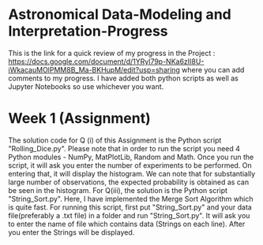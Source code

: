 # Astronomical Data-Modeling and Interpretation-Progress
This is the link for a quick review of my progress in the Project : https://docs.google.com/document/d/1YRyl79p-NKa6zII8U-iWkacauMOlPMM8B_Ma-BKHupM/edit?usp=sharing where you can add comments to my progress. I have added both python scripts as well as Jupyter Notebooks so use whichever you want.
# Week 1 (Assignment)
The solution code for Q (i) of this Assignment is the Python script "Rolling_Dice.py". Please note that in order to run the script you need 4 Python modules - NumPy, MatPlotLib, Random and Math. Once you run the script, it will ask you enter the number of experiments to be performed. On entering that, it will display the histogram. We can note that for substantially large number of observations, the expected probability is obtained as can be seen in the histogram. For Q(iii), the solution is the Python script "String_Sort.py". Here, I have implemented the Merge Sort Algorithm which is quite fast. For running this script, first put "String_Sort.py" and your data file(preferably a .txt file) in a folder and run "String_Sort.py". It will ask you to enter the name of file which contains data (Strings on each line). After you enter the Strings will be displayed.
